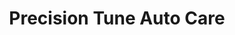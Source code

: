 ---
title: "Precision Tune Auto Care"
url: /royal-oak/precision-tune-auto-care/
shop: Autowerkstatt
---